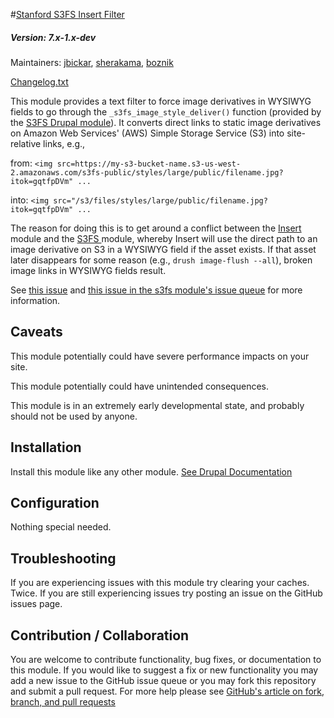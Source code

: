 #[Stanford S3FS Insert Filter](https://github.com/SU-SWS/stanford_s3fs_if)
##### Version: 7.x-1.x-dev

Maintainers: [jbickar](https://github.com/jbickar), [sherakama](https://github.com/sherakama), [boznik](https://github.com/boznik)

[Changelog.txt](CHANGELOG.txt)

This module provides a text filter to force image derivatives in WYSIWYG fields to go through the `_s3fs_image_style_deliver()` function (provided by the [S3FS Drupal module](https://drupal.org/project/s3fs)). It converts direct links to static image derivatives on Amazon Web Services' (AWS) Simple Storage Service (S3) into site-relative links, e.g.,

from:
`<img src=https://my-s3-bucket-name.s3-us-west-2.amazonaws.com/s3fs-public/styles/large/public/filename.jpg?itok=gqtfpDVm" ...`

into:
`<img src="/s3/files/styles/large/public/filename.jpg?itok=gqtfpDVm" ...`

The reason for doing this is to get around a conflict between the [Insert](https://drupal.org/project/insert) module and the [S3FS ](https://drupal.org/project/s3fs) module, whereby Insert will use the direct path to an image derivative on S3 in a WYSIWYG field if the asset exists. If that asset later disappears for some reason (e.g., `drush image-flush --all`), broken image links in WYSIWYG fields result.

See [this issue](https://www.drupal.org/node/2663674) and [this issue in the s3fs module's issue queue](https://www.drupal.org/node/2339067) for more information.

Caveats
---

This module potentially could have severe performance impacts on your site.

This module potentially could have unintended consequences.

This module is in an extremely early developmental state, and probably should not be used by anyone.


Installation
---

Install this module like any other module. [See Drupal Documentation](https://drupal.org/documentation/install/modules-themes/modules-7)

Configuration
---

Nothing special needed.

Troubleshooting
---

If you are experiencing issues with this module try clearing your caches. Twice. If you are still experiencing issues try posting an issue on the GitHub issues page.

Contribution / Collaboration
---

You are welcome to contribute functionality, bug fixes, or documentation to this module. If you would like to suggest a fix or new functionality you may add a new issue to the GitHub issue queue or you may fork this repository and submit a pull request. For more help please see [GitHub's article on fork, branch, and pull requests](https://help.github.com/articles/using-pull-requests)
